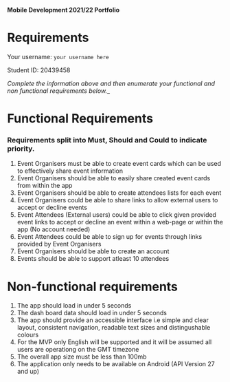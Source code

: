 **Mobile Development 2021/22 Portfolio**
# Requirements

Your username: `your username here`

Student ID: 20439458

_Complete the information above and then enumerate your functional and non functional requirements below.__

# Functional Requirements 
### Requirements split into Must, Should and Could to indicate priority. 

1. Event Organisers must be able to create event cards which can be used to effectively share event information 
2. Event Organisers should be able to easily share created event cards from within the app 
3. Event Organisers should be able to create attendees lists for each event  
4. Event Organisers could be able to share links to allow external users to accept or decline events 
5. Event Attendees (External users) could be able to click given provided event links to accept or decline an event within a web-page or within the app (No account needed)
6. Event Attendees could be able to sign up for events through links provided by Event Organisers 
7. Event Organisers should be able to create an account 
8. Events should be able to support atleast 10 attendees

# Non-functional requirements 

1. The app should load in under 5 seconds 
2. The dash board data should load in under 5 seconds 
3. The app should provide an accessible interface i.e simple and clear layout, consistent navigation, readable text sizes 
and distingushable colours
4. For the MVP only English will be supported and it will be assumed all users are operationg on the GMT timezone
5. The overall app size must be less than 100mb
6. The application only needs to be available on Android (API Version 27 and up) 
